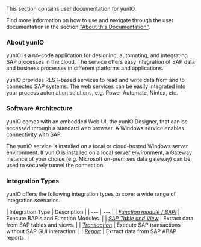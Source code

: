 This section contains user documentation for yunIO.

Find more information on how to use and navigate through the user documentation in the section ["About this Documentation"](../about-this-documentation/).

### About yunIO

yunIO is a no-code application for designing, automating, and integrating SAP processes in the cloud. The service offers easy integration of SAP data and business processes in different platforms and applications.

yunIO provides REST-based services to read and write data from and to connected SAP systems. The web services can be easily integrated into your process automation solutions, e.g. Power Automate, Nintex, etc.

### Software Architecture

yunIO comes with an embedded Web UI, the yunIO Designer, that can be accessed through a standard web browser. A Windows service enables connectivity with SAP.

The yunIO service is installed on a local or cloud-hosted Windows server environment. If yunIO is installed on a local server environment, a Gateway instance of your choice (e.g. Microsoft on-premises data gateway) can be used to securely tunnel the connection.

### Integration Types

yunIO offers the following integration types to cover a wide range of integration scenarios.

| Integration Type | Description | | --- | --- | | [*Function module / BAPI*](../function-modules-and-bapis/) | Execute BAPIs and Function Modules. | | [*SAP Table and View*](../tables-and-views/) | Extract data from SAP tables and views. | | [*Transaction*](../transactions/) | Execute SAP transactions without SAP GUI interaction. | | [*Report*](../reports/) | Extract data from SAP ABAP reports. |
